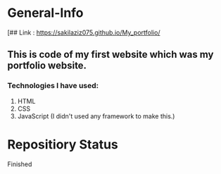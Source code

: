 # General-Info
[## Link : [https://sakilaziz075.github.io/My_portfolio/
](https://sakilaziz075.github.io/My_portfolio/)
## This is code of my first website which was my portfolio website.

### Technologies I have used:

  1. HTML
  2. CSS
  3. JavaScript (I didn't used any framework to make this.)

# Repositiory Status
Finished
